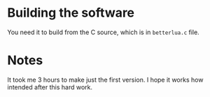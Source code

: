 # Building the software

You need it to build from the C source, which is in ```betterlua.c``` file.

# Notes

It took me 3 hours to make just the first version. I hope it works how intended after this hard work.
